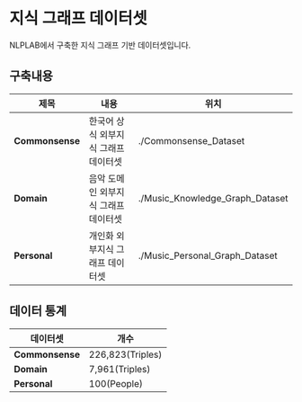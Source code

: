 # 지식 그래프 데이터셋

NLPLAB에서 구축한 지식 그래프 기반 데이터셋입니다.

## 구축내용
|제목|내용|위치|
|------|---|---|
|**Commonsense**|한국어 상식 외부지식 그래프 데이터셋|./Commonsense_Dataset|
|**Domain**|음악 도메인 외부지식 그래프 데이터셋|./Music_Knowledge_Graph_Dataset|
|**Personal**|개인화 외부지식 그래프 데이터셋|./Music_Personal_Graph_Dataset|

## 데이터 통계
|데이터셋|개수|
|------|---|
|**Commonsense**|226,823(Triples)|
|**Domain**|7,961(Triples)|
|**Personal**|100(People)|
